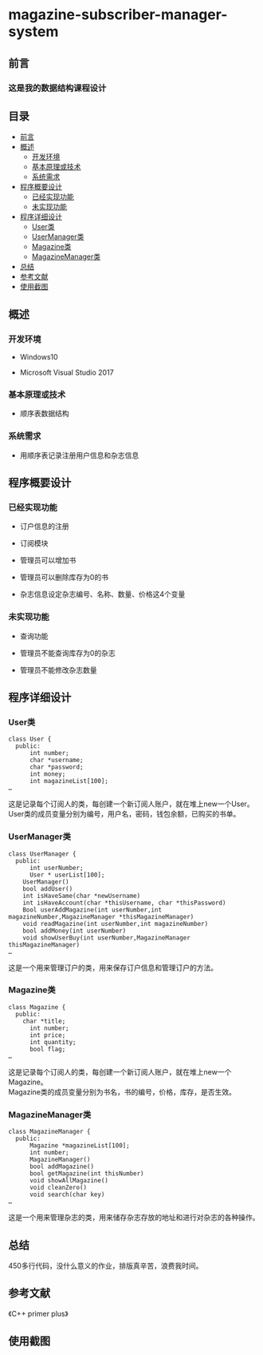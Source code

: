 # magazine-subscriber-manager-system

## 前言

### 这是我的数据结构课程设计

## 目录

* [前言](#前言)
* [概述](#概述)
    * [开发环境](#开发环境)
    * [基本原理或技术](#基本原理或技术)
    * [系统需求](#系统需求)
* [程序概要设计](#程序概要设计)
    * [已经实现功能](#已经实现功能)
    * [未实现功能](#未实现功能)
* [程序详细设计](#程序详细设计)
    * [User类](#User类)
    * [UserManager类](#UserManager类)
    * [Magazine类](#Magazine类)
    * [MagazineManager类](#MagazineManager类)
* [总结](#总结)
* [参考文献](#参考文献)
* [使用截图](#参考文献)

## 概述

### 开发环境

* Windows10
- Microsoft Visual Studio 2017

### 基本原理或技术

* 顺序表数据结构

### 系统需求

* 用顺序表记录注册用户信息和杂志信息

## 程序概要设计

### 已经实现功能

* 订户信息的注册
- 订阅模块
* 管理员可以增加书
- 管理员可以删除库存为0的书
* 杂志信息设定杂志编号、名称、数量、价格这4个变量

### 未实现功能

* 查询功能
- 管理员不能查询库存为0的杂志
* 管理员不能修改杂志数量

## 程序详细设计

### User类

    class User {
      public:
	      int number;
	      char *username;
	      char *password;
	      int money;
	      int magazineList[100];
    …
这是记录每个订阅人的类，每创建一个新订阅人账户，就在堆上new一个User。  
User类的成员变量分别为编号，用户名，密码，钱包余额，已购买的书单。

### UserManager类

    class UserManager {
      public:
	      int userNumber;
	      User * userList[100];
        UserManager()
        bool addUser()
        int isHaveSame(char *newUsername)
        int isHaveAccount(char *thisUsername, char *thisPassword) 
        Bool userAddMagazine(int userNumber,int magazineNumber,MagazineManager *thisMagazineManager) 
        void readMagazine(int userNumber,int magazineNumber) 
        bool addMoney(int userNumber)
        void showUserBuy(int userNumber,MagazineManager thisMagazineManager)
    …
这是一个用来管理订户的类，用来保存订户信息和管理订户的方法。

### Magazine类

    class Magazine {
      public:
        char *title;
	      int number;
	      int price;
	      int quantity;
	      bool flag;
    …
    
这是记录每个订阅人的类，每创建一个新订阅人账户，就在堆上new一个Magazine。  
Magazine类的成员变量分别为书名，书的编号，价格，库存，是否生效。

### MagazineManager类

    class MagazineManager {
      public:
	      Magazine *magazineList[100];
	      int number;
	      MagazineManager() 
	      bool addMagazine() 
	      bool getMagazine(int thisNumber)
	      void showAllMagazine() 
	      void cleanZero() 
	      void search(char key)
    …
    
这是一个用来管理杂志的类，用来储存杂志存放的地址和进行对杂志的各种操作。

## 总结

450多行代码，没什么意义的作业，排版真辛苦，浪费我时间。

## 参考文献

《C++ primer plus》

## 使用截图









